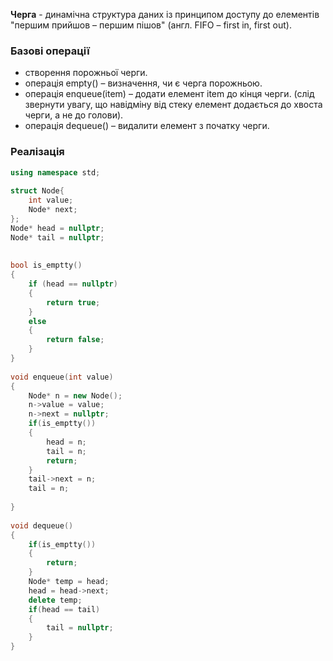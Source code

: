 **Черга** - динамічна структура даних із принципом доступу до елементів
"першим прийшов – першим пішов" (англ. FIFO – first in, first out).
### Базові операції 
- створення порожньої черги.
- операція empty() – визначення, чи є черга порожньою.
- операція enqueue(item) – додати елемент item до кінця черги. (слід звернути увагу, що навідміну від стеку елемент додається до хвоста черги, а не до голови).
- операція dequeue() – видалити елемент з початку черги.

### Реалізація
```c++
using namespace std;  
  
struct Node{  
    int value;  
    Node* next;  
};  
Node* head = nullptr;  
Node* tail = nullptr;  
  
  
bool is_emptty()  
{  
    if (head == nullptr)  
    {        
	    return true;  
    }    
    else  
    {  
        return false;  
    }
}  
  
void enqueue(int value)  
{  
    Node* n = new Node();  
    n->value = value;  
    n->next = nullptr;  
    if(is_emptty())  
    {   
        head = n;  
        tail = n;  
        return;  
    }    
    tail->next = n;  
    tail = n;  
  
}  
  
void dequeue()  
{  
    if(is_emptty())  
    {        
	    return;  
    }    
    Node* temp = head;  
    head = head->next;  
    delete temp;  
    if(head == tail)  
    {        
	    tail = nullptr;  
    }  
}
```

